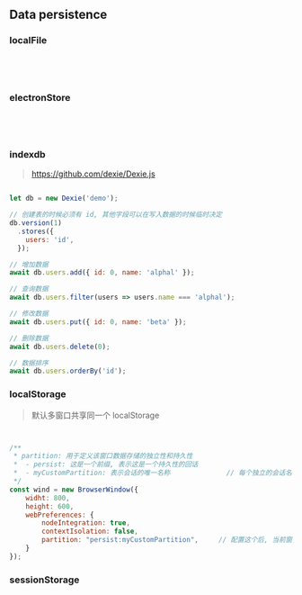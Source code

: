 ## Data persistence

### localFile

> 

```js





```

### electronStore

> 

```js





```

### indexdb

> https://github.com/dexie/Dexie.js

```js

let db = new Dexie('demo');

// 创建表的时候必须有 id, 其他字段可以在写入数据的时候临时决定
db.version(1)
  .stores({
    users: 'id',
  });

// 增加数据
await db.users.add({ id: 0, name: 'alphal' });

// 查询数据
await db.users.filter(users => users.name === 'alphal');

// 修改数据
await db.users.put({ id: 0, name: 'beta' });

// 删除数据
await db.users.delete(0);

// 数据排序
await db.users.orderBy('id');


```

### localStorage

> 默认多窗口共享同一个 localStorage

```js


/**
 * partition: 用于定义该窗口数据存储的独立性和持久性
 *  - persist: 这是一个前缀, 表示这是一个持久性的回话
 *  - myCustomPartition: 表示会话的唯一名称              // 每个独立的会话名称必须唯一
 */
const wind = new BrowserWindow({
    widht: 800,
    height: 600,
    webPreferences: {
        nodeIntegration: true,
        contextIsolation: false,
        partition: "persist:myCustomPartition",     // 配置这个后, 当前窗口的 localStorage 独立存在
    }
});


```

### sessionStorage

```js





```


